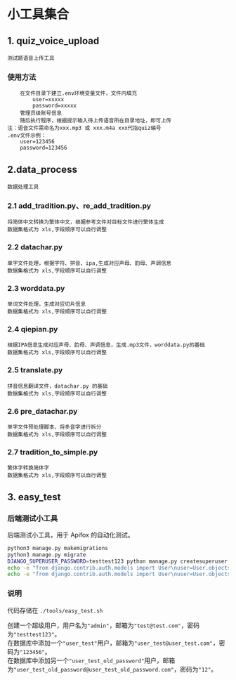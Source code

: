 # 小工具集合

## 1. quiz_voice_upload

    测试题语音上传工具

### 使用方法

        在文件目录下建立.env环境变量文件，文件内填充
            user=xxxxx
            password=xxxxx
        管理员级账号信息
        随后执行程序，根据提示输入待上传语音所在目录地址，即可上传
    注：语音文件需命名为xxx.mp3 或 xxx.m4a xxx代指quiz编号
    .env文件示例：
        user=123456
        password=123456

## 2.data_process

    数据处理工具

### 2.1 add_tradition.py、re_add_tradition.py

    将简体中文转换为繁体中文，根据参考文件对目标文件进行繁体生成
    数据集格式为 xls,字段顺序可以自行调整

### 2.2 datachar.py

    单字文件处理，根据字符、拼音、ipa,生成对应声母、韵母、声调信息
    数据集格式为 xls,字段顺序可以自行调整

### 2.3 worddata.py

    单词文件处理，生成对应切片信息
    数据集格式为 xls,字段顺序可以自行调整

### 2.4 qiepian.py

    根据IPA信息生成对应声母、韵母、声调信息，生成.mp3文件，worddata.py的基础
    数据集格式为 xls,字段顺序可以自行调整

### 2.5 translate.py

    拼音信息翻译文件，datachar.py 的基础
    数据集格式为 xls,字段顺序可以自行调整

### 2.6 pre_datachar.py

    单字文件预处理脚本，将多音字进行拆分
    数据集格式为 xls,字段顺序可以自行调整

### 2.7 tradition_to_simple.py

    繁体字转换简体字
    数据集格式为 xls,字段顺序可以自行调整

## 3. easy_test

### 后端测试小工具

后端测试小工具，用于 Apifox 的自动化测试。

```bash
python3 manage.py makemigrations
python3 manage.py migrate
DJANGO_SUPERUSER_PASSWORD=testtest123 python manage.py createsuperuser --username admin --email test@test.com --no-input
echo -e "from django.contrib.auth.models import User\nuser=User.objects.create_user('user_test','user_test@user_test.com','123456')\nuser.set_password('123456')\nuser.save()\nexit()" | python manage.py shell
echo -e "from django.contrib.auth.models import User\nuser=User.objects.create_user('user_test_old_password','user_test_old_password@user_test_old_password.com','12')\nuser.set_password('12')\nuser.save()\nexit()"| python manage.py shell
```

### 说明

代码存储在 `./tools/easy_test.sh`
  
创建一个超级用户，用户名为`"admin"`，邮箱为`"test@test.com"`，密码为`"testtest123"`。  
在数据库中添加一个`"user_test"`用户，邮箱为`"user_test@user_test.com"`，密码为`"123456"`。  
在数据库中添加另一个`"user_test_old_password"`用户，邮箱为`"user_test_old_password@user_test_old_password.com"`，密码为`"12"`。
